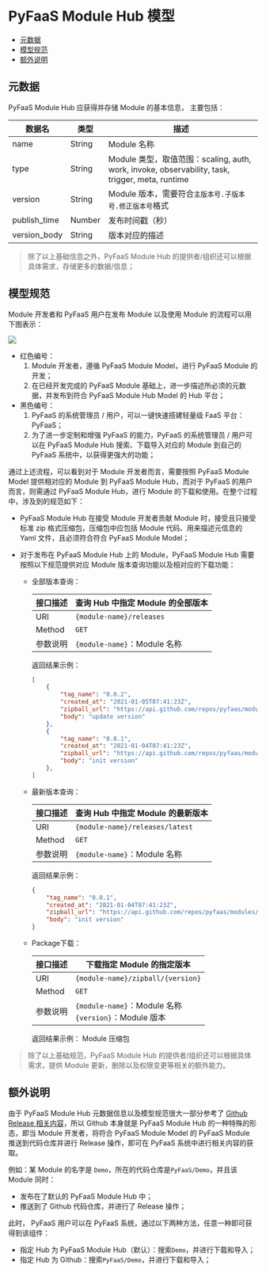# PyFaaS Module Hub 模型

- [元数据](#元数据)
- [模型规范](#模型规范)
- [额外说明](#额外说明)

## 元数据

PyFaaS Module Hub 应获得并存储 Module 的基本信息， 主要包括：

| 数据名       | 类型   | 描述                                                         |
| ------------ | ------ | ------------------------------------------------------------ |
| name         | String | Module 名称                                                  |
| type         | String | Module 类型，取值范围：scaling, auth, work, invoke, observability, task, trigger, meta, runtime |
| version      | String | Module 版本，需要符合`主版本号.子版本号.修正版本号`格式      |
| publish_time | Number | 发布时间戳（秒）                                             |
| version_body | String | 版本对应的描述                                               |

> 除了以上基础信息之外，PyFaaS Module Hub 的提供者/组织还可以根据具体需求，存储更多的数据/信息；

## 模型规范

Module 开发者和 PyFaaS 用户在发布 Module 以及使用 Module 的流程可以用下图表示：

![](https://www.images.wiki/fhi7DuliBk5q2BlehZch.png)

- 红色编号：
  1. Module 开发者，遵循 PyFaaS Module Model，进行 PyFaaS Module 的开发；
  2. 在已经开发完成的 PyFaaS Module 基础上，进一步描述所必须的元数据，并发布到符合 PyFaaS Module Hub Model 的 Hub 平台；
- 黑色编号：
  1. PyFaaS 的系统管理员 / 用户，可以一键快速搭建轻量级 FaaS 平台：PyFaaS；
  2. 为了进一步定制和增强 PyFaaS 的能力，PyFaaS 的系统管理员 / 用户可以在 PyFaaS Module Hub 搜索、下载导入对应的 Module 到自己的 PyFaaS 系统中，以获得更强大的功能；

通过上述流程，可以看到对于 Module 开发者而言，需要按照 PyFaaS Module Model 提供相对应的 Module 到 PyFaaS Module Hub，而对于 PyFaaS 的用户而言，则需通过 PyFaaS Module Hub，进行 Module 的下载和使用。在整个过程中，涉及到的规范如下：

- PyFaaS Module Hub 在接受 Module 开发者贡献 Module 时，接受且只接受标准 zip 格式压缩包，压缩包中应包括 Module 代码、用来描述元信息的 Yaml 文件，且必须符合符合 PyFaaS Module Model；

- 对于发布在 PyFaaS Module Hub 上的 Module，PyFaaS Module Hub 需要按照以下规范提供对应 Module 版本查询功能以及相对应的下载功能：

  - 全部版本查询：

    | 接口描述 | 查询 Hub 中指定 Module 的全部版本 |
    | -------- | --------------------------------- |
    | URI      | `{module-name}/releases`          |
    | Method   | `GET`                             |
    | 参数说明 | `{module-name}`：Module 名称      |
  
    返回结果示例：
  
    ```json
    [
        {
            "tag_name": "0.0.2",
            "created_at": "2021-01-05T07:41:23Z",
            "zipball_url": "https://api.github.com/repos/pyfaas/modules/zipball/0.0.2",
            "body": "update version"
        },
        {
            "tag_name": "0.0.1",
            "created_at": "2021-01-04T07:41:23Z",
            "zipball_url": "https://api.github.com/repos/pyfaas/modules/zipball/0.0.1",
            "body": "init version"
        },
    ]
    ```
  
  - 最新版本查询：

    | 接口描述 | 查询 Hub 中指定 Module 的最新版本     |
    | -------- | ------------------------------------- |
    | URI      | `{module-name}/releases/latest` |
    | Method   | `GET`                                |
    | 参数说明 | `{module-name}`：Module 名称         |
  
    返回结果示例：
  
    ```json
    {
        "tag_name": "0.0.1",
        "created_at": "2021-01-04T07:41:23Z",
        "zipball_url": "https://api.github.com/repos/pyfaas/modules/zipball/0.0.1",
        "body": "init version"
    }
    ```
    
  - Package下载：

    | 接口描述 | 下载指定 Module 的指定版本                                 |
    | -------- | ---------------------------------------------------------- |
    | URI      | `{module-name}/zipball/{version}`                          |
    | Method   | `GET`                                                      |
    | 参数说明 | `{module-name}`：Module 名称<br />`{version}`：Module 版本 |
  
    返回结果示例： Module 压缩包


> 除了以上基础规范，PyFaaS Module Hub 的提供者/组织还可以根据具体需求，提供 Module 更新，删除以及权限变更等相关的额外能力。

## 额外说明

由于 PyFaaS Module Hub 元数据信息以及模型规范很大一部分参考了 [Github Release 相关内容](https://api.github.com/repos/)，所以 Github 本身就是 PyFaaS Module Hub 的一种特殊的形态，即当 Module 开发者，将符合 PyFaaS Module Model 的 PyFaaS Module 推送到代码仓库并进行 Release 操作，即可在 PyFaaS 系统中进行相关内容的获取。

例如：某 Module 的名字是 `Demo`，所在的代码仓库是`PyFaaS/Demo`，并且该 Module 同时：

- 发布在了默认的 PyFaaS Module Hub 中；
- 推送到了  Github 代码仓库，并进行了 Release 操作；

此时， PyFaaS 用户可以在 PyFaaS 系统，通过以下两种方法，任意一种即可获得到该组件：

- 指定 Hub 为 PyFaaS Module Hub（默认）：搜索`Demo`，并进行下载和导入；
- 指定 Hub 为 Github：搜索`PyFaaS/Demo`，并进行下载和导入；